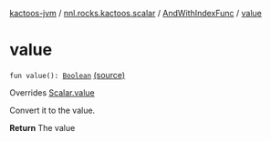 [kactoos-jvm](../../index.md) / [nnl.rocks.kactoos.scalar](../index.md) / [AndWithIndexFunc](index.md) / [value](.)

# value

`fun value(): `[`Boolean`](https://kotlinlang.org/api/latest/jvm/stdlib/kotlin/-boolean/index.html) [(source)](https://github.com/neonailol/kactoos/blob/master/kactoos-jvm/src/main/kotlin/nnl/rocks/kactoos/scalar/AndWithIndexFunc.kt#L95)

Overrides [Scalar.value](../../nnl.rocks.kactoos/-scalar/value.md)

Convert it to the value.

**Return**
The value

